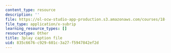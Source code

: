 ```yaml
---
content_type: resource
description: ''
file: https://ol-ocw-studio-app-production.s3.amazonaws.com/courses/18-01sc-single-variable-calculus-fall-2010/835c6676c929601c3a27f5947842ef2d_XRkgBWbWvg4.srt
file_type: application/x-subrip
learning_resource_types: []
resourcetype: Other
title: 3play caption file
uid: 835c6676-c929-601c-3a27-f5947842ef2d
---
```


